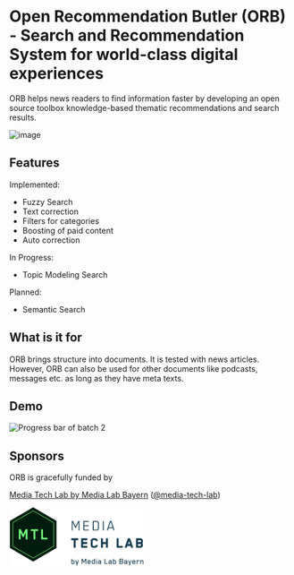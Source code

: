 # Open Recommendation Butler (ORB) - Search and Recommendation System for world-class digital experiences
ORB helps news readers to find information faster by developing an open source toolbox knowledge-based thematic recommendations and search results.

![image](https://user-images.githubusercontent.com/40501887/208692280-deb10725-2a6b-4544-a5ea-8f50892d7ea5.png)

## Features
Implemented:
- Fuzzy Search
- Text correction
- Filters for categories
- Boosting of paid content
- Auto correction

In Progress:
- Topic Modeling Search

Planned:
- Semantic Search

## What is it for
ORB brings structure into documents. It is tested with news articles. However, ORB can also be used for other documents like podcasts, messages etc. as long as they have meta texts.

## Demo

<img src="https://media-tech-lab.github.io/images/progress-batch-2.png" width="250" title="Progress bar of batch 2">

## Sponsors

ORB is gracefully funded by

<a href="https://media-tech-lab.com">Media Tech Lab by Media Lab Bayern</a> (<a href="https://github.com/media-tech-lab">@media-tech-lab</a>)

<a href="https://media-tech-lab.com">
    <img src="https://raw.githubusercontent.com/media-tech-lab/.github/main/assets/mtl-powered-by.png" width="240" title="Media Tech Lab powered by logo">
</a>

